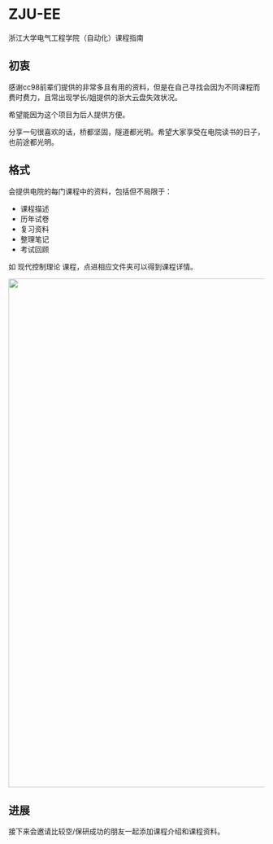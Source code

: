 # ZJU-EE
浙江大学电气工程学院（自动化）课程指南
## 初衷
感谢cc98前辈们提供的非常多且有用的资料，但是在自己寻找会因为不同课程而费时费力，且常出现学长/姐提供的浙大云盘失效状况。

希望能因为这个项目为后人提供方便。

分享一句很喜欢的话，桥都坚固，隧道都光明。希望大家享受在电院读书的日子，也前途都光明。
## 格式
会提供电院的每门课程中的资料，包括但不局限于：
- 课程描述
- 历年试卷
- 复习资料
- 整理笔记
- 考试回顾

如 现代控制理论 课程，点进相应文件夹可以得到课程详情。

<div align=center><img width="1000"  src="https://github.com/alwaysbyx/ZJU-EE/blob/main/example.jpg"/></div>

## 进展
接下来会邀请比较空/保研成功的朋友一起添加课程介绍和课程资料。
